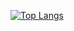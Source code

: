 [![Top Langs](https://github-readme-stats.vercel.app/api/top-langs/?username=murilothink&hide=javascript,java)](https://github.com/anuraghazra/github-readme-stats)

